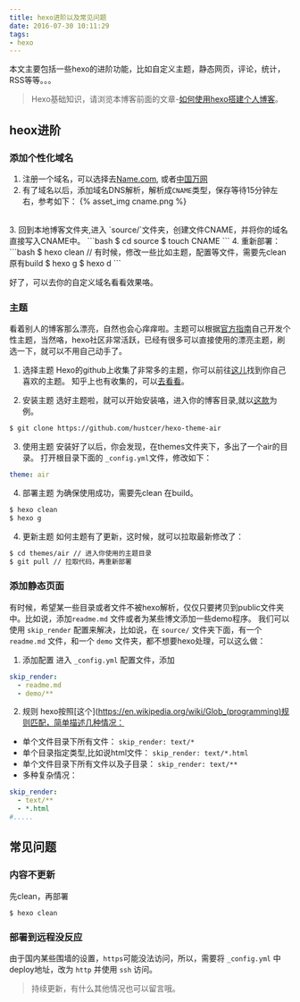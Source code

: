 ```yaml
---
title: hexo进阶以及常见问题
date: 2016-07-30 10:11:29
tags: 
- hexo
---
```



本文主要包括一些hexo的进阶功能，比如自定义主题，静态网页，评论，统计，RSS等等。。。

> Hexo基础知识，请浏览本博客前面的文章-[如何使用hexo搭建个人博客](/2016/03/25/%E4%BD%BF%E7%94%A8Hexo%E5%92%8Cgithub%E6%90%AD%E5%BB%BA%E4%B8%AA%E4%BA%BA%E5%8D%9A%E5%AE%A2/)。

## heox进阶

### 添加个性化域名

1. 注册一个域名，可以选择去[Name.com](https://www.name.com/), 或者[中国万网](https://wanwang.aliyun.com/)
2. 有了域名以后，添加域名DNS解析，解析成`CNAME`类型，保存等待15分钟左右，参考如下：
{% asset_img cname.png %}
<br />
3. 回到本地博客文件夹,进入 `source/`文件夹，创建文件CNAME，并将你的域名直接写入CNAME中。
```bash
$ cd source
$ touch CNAME
```
<!-- more -->
4. 重新部署：
```bash
$ hexo clean // 有时候，修改一些比如主题，配置等文件，需要先clean原有build
$ hexo g
$ hexo d
```

好了，可以去你的自定义域名看看效果咯。

### 主题
看着别人的博客那么漂亮，自然也会心痒痒啦。主题可以根据[官方指南](https://hexo.io/zh-cn/docs/themes.html)自己开发个性主题，当然咯，hexo社区非常活跃，已经有很多可以直接使用的漂亮主题，刷选一下，就可以不用自己动手了。

1. 选择主题
Hexo的github上收集了非常多的主题，你可以前往[这儿](https://github.com/hexojs/hexo/wiki/Themes)找到你自己喜欢的主题。
知乎上也有收集的，可以[去看看](https://www.zhihu.com/question/24422335)。

2. 安装主题
选好主题啦，就可以开始安装咯，进入你的博客目录,就以[这款](https://github.com/hustcer/hexo-theme-air)为例。
```bash
$ git clone https://github.com/hustcer/hexo-theme-air
```

3. 使用主题
安装好了以后，你会发现，在themes文件夹下，多出了一个air的目录。
打开根目录下面的 `_config.yml`文件，修改如下：
```yml
theme: air
```

4. 部署主题
为确保使用成功，需要先clean 在build。
```bash
$ hexo clean
$ hexo g
```

4. 更新主题
如何主题有了更新，这时候，就可以拉取最新修改了：
```bash
$ cd themes/air // 进入你使用的主题目录
$ git pull // 拉取代码，再重新部署
```

### 添加静态页面
有时候，希望某一些目录或者文件不被hexo解析，仅仅只要拷贝到public文件夹中。比如说，添加`readme.md` 文件或者为某些博文添加一些demo程序。
我们可以使用 `skip_render` 配置来解决，比如说，在 `source/` 文件夹下面，有一个 `readme.md` 文件，和一个 `demo` 文件夹，都不想要hexo处理，可以这么做：

1. 添加配置
进入 `_config.yml` 配置文件，添加
```yml
skip_render: 
  - readme.md
  - demo/** 
```

2. 规则
hexo按照[这个](https://en.wikipedia.org/wiki/Glob_(programming)规则匹配，简单描述几种情况：
  - 单个文件目录下所有文件： `skip_render: text/*`
  - 单个目录指定类型,比如说html文件：  `skip_render: text/*.html`
  - 单个文件目录下所有文件以及子目录： `skip_render: text/**`
  - 多种复杂情况：
```yml
skip_render:
  - text/**
  - *.html
#.....
```

## 常见问题

### 内容不更新

先clean，再部署

```
$ hexo clean
```

### 部署到远程没反应

由于国内某些围墙的设置，`https`可能没法访问，所以，需要将 `_config.yml` 中deploy地址，改为 `http` 并使用 `ssh` 访问。

> 持续更新，有什么其他情况也可以留言哦。
